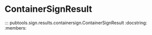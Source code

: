 # ContainerSignResult

::: pubtools.sign.results.containersign.ContainerSignResult
    :docstring:
    :members:
